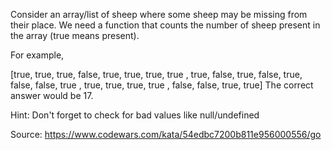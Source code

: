 Consider an array/list of sheep where some sheep may be missing from their place. We need a 
function that counts the number of sheep present in the array (true means present).

For example,

[true,  true,  true,  false,
true,  true,  true,  true ,
true,  false, true,  false,
true,  false, false, true ,
true,  true,  true,  true ,
false, false, true,  true]
The correct answer would be 17.

Hint: Don't forget to check for bad values like null/undefined

Source: https://www.codewars.com/kata/54edbc7200b811e956000556/go